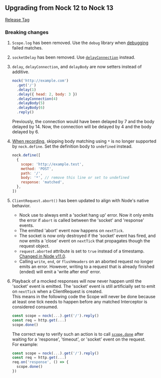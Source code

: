 ## Upgrading from Nock 12 to Nock 13

[Release Tag](https://github.com/nock/nock/releases/tag/v13.0.0)

### Breaking changes

1. `Scope.log` has been removed. Use the `debug` library when [debugging](https://github.com/nock/nock#debugging) failed matches.

1. `socketDelay` has been removed. Use [`delayConnection`](https://github.com/nock/nock#delay-the-connection) instead.

1. `delay`, `delayConnection`, and `delayBody` are now setters instead of additive.

   ```js
   nock('http://example.com')
     .get('/')
     .delay(1)
     .delay({ head: 2, body: 3 })
     .delayConnection(4)
     .delayBody(5)
     .delayBody(6)
     .reply()
   ```

   Previously, the connection would have been delayed by 7 and the body delayed by 14.
   Now, the connection will be delayed by 4 and the body delayed by 6.

1. [When recording](https://github.com/nock/nock#recording), skipping body matching using `*` is no longer supported by `nock.define`.
   Set the definition body to `undefined` instead.

   ```js
   nock.define([
     {
       scope: 'http://example.test',
       method: 'POST',
       path: '/',
       body: '*', // remove this line or set to undefined
       response: 'matched',
     },
   ])
   ```

1. `ClientRequest.abort()` has been updated to align with Node's native behavior.
   - Nock use to always emit a 'socket hang up' error. Now it only emits the error if `abort` is called between the 'socket' and 'response' events.
   - The emitted 'abort' event now happens on `nextTick`.
   - The socket is now only destroyed if the 'socket' event has fired, and now emits a 'close' event on `nextTick` that propagates though the request object.
   - `request.aborted` attribute is set to `true` instead of a timestamp. [Changed in Node v11.0](https://github.com/nodejs/node/pull/20230).
   - Calling `write`, `end`, or `flushHeaders` on an aborted request no longer emits an error.
     However, writing to a request that is already finished (ended) will emit a 'write after end' error.

1. Playback of a mocked responses will now never happen until the 'socket' event is emitted.
   The 'socket' event is still artificially set to emit on `nextTick` when a ClientRequest is created.  
   This means in the following code the Scope will never be done because at least one tick needs
   to happen before any matched Interceptor is considered consumed.
   ```js
   const scope = nock(...).get('/').reply()
   const req = http.get(...)
   scope.done()
   ```
   The correct way to verify such an action is to call [`scope.done`](https://github.com/nock/nock#expectations) after waiting for a 'response', 'timeout', or 'socket' event on the request.  
   For example:
   ```js
   const scope = nock(...).get('/').reply()
   const req = http.get(...)
   req.on('response', () => {
     scope.done()
   })
   ```
